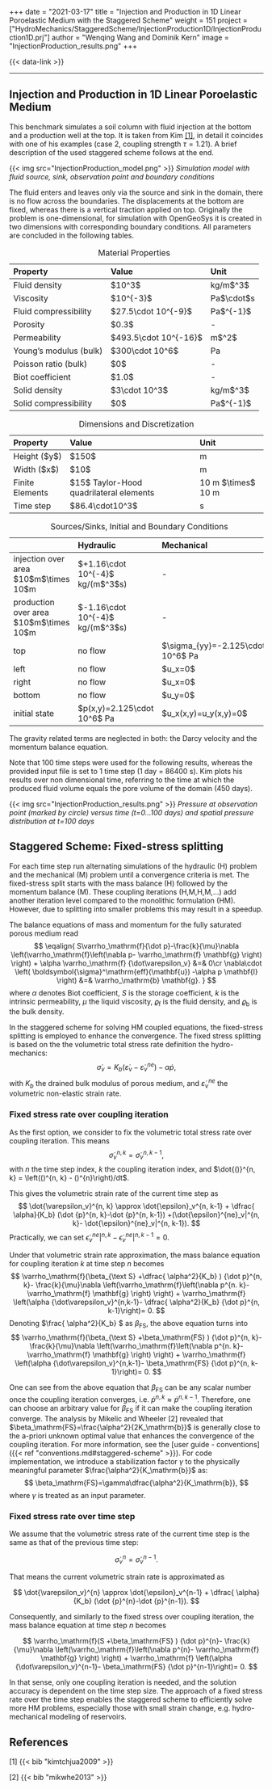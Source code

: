 +++
date = "2021-03-17"
title = "Injection and Production in 1D Linear Poroelastic Medium with the Staggered Scheme"
weight = 151
project = ["HydroMechanics/StaggeredScheme/InjectionProduction1D/InjectionProduction1D.prj"]
author = "Wenqing Wang and Dominik Kern"
image = "InjectionProduction_results.png"
+++

{{< data-link >}}

---

## Injection and Production in 1D Linear Poroelastic Medium

This benchmark simulates a soil column with fluid injection at the bottom and a production well at the top.
It is taken from Kim [[1]](#1), in detail it coincides with one of his examples (case 2, coupling strength $\tau=1.21$).
A brief description of the used staggered scheme follows at the end.

{{< img src="InjectionProduction_model.png" >}}
_Simulation model with fluid source, sink, observation point and boundary conditions_

The fluid enters and leaves only via the source and sink in the domain, there is no flow across the boundaries.
The displacements at the bottom are fixed, whereas there is a vertical traction applied on top.
Originally the problem is one-dimensional, for simulation with OpenGeoSys it is created in two dimensions with corresponding boundary conditions.
All parameters are concluded in the following tables.
<table>
<caption>Material Properties</caption>
<thead>
<tr class="header">
<th align="left">Property</th>
<th align="left">Value</th>
<th align="left">Unit</th>
</tr>
</thead>
<tbody>
<tr class="odd">
<td align="left">Fluid density</td>
<td align="left">$10^3$</td>
<td align="left">kg/m$^3$</td>
</tr>
<tr class="odd">
<td align="left">Viscosity</td>
<td align="left">$10^{-3}$</td>
<td align="left">Pa$\cdot$s</td>
</tr>
<tr class="even">
<td align="left">Fluid compressibility</td>
<td align="left">$27.5\cdot 10^{-9}$</td>
<td align="left">Pa$^{-1}$</td>
</tr>
<tr class="even">
<td align="left">Porosity</td>
<td align="left">$0.3$</td>
<td align="left">-</td>
</tr>
<tr class="odd">
<td align="left">Permeability</td>
<td align="left">$493.5\cdot 10^{-16}$</td>
<td align="left">m$^2$</td>
</tr>
<tr class="even">
<td align="left">Young’s modulus (bulk)</td>
<td align="left">$300\cdot 10^6$</td>
<td align="left">Pa</td>
</tr>
<tr class="odd">
<td align="left">Poisson ratio (bulk)</td>
<td align="left">$0$</td>
<td align="left">-</td>
</tr>
<tr class="even">
<td align="left">Biot coefficient</td>
<td align="left">$1.0$</td>
<td align="left">-</td>
</tr>
<tr class="even">
<td align="left">Solid density</td>
<td align="left">$3\cdot 10^3$</td>
<td align="left">kg/m$^3$</td>
</tr>
<tr class="even">
<td align="left">Solid compressibility</td>
<td align="left">$0$</td>
<td align="left">Pa$^{-1}$</td>
</tr>
</tbody>
</table>

<table>
<caption>Dimensions and Discretization</caption>
<thead>
<tr class="header">
<th align="left">Property</th>
<th align="left">Value</th>
<th align="left">Unit</th>
</tr>
</thead>
<tbody>
<tr class="odd">
<td align="left">Height ($y$)</td>
<td align="left">$150$</td>
<td align="left">m</td>
</tr>
<tr class="odd">
<td align="left">Width ($x$)</td>
<td align="left">$10$</td>
<td align="left">m</td>
</tr>
<tr class="odd">
<td align="left">Finite Elements</td>
<td align="left">$15$ Taylor-Hood quadrilateral elements</td>
<td align="left">10 m $\times$ 10 m</td>
</tr>
<tr class="odd">
<td align="left">Time step</td>
<td align="left">$86.4\cdot10^3$</td>
<td align="left">s</td>
</tr>
</tbody>
</table>

<table>
<caption>Sources/Sinks, Initial and Boundary Conditions</caption>
<thead>
<tr class="header">
<th align="left"></th>
<th align="left">Hydraulic</th>
<th align="left">Mechanical</th>
</tr>
</thead>
<tbody>
<tr class="odd">
<td align="left">injection over area $10$m$\times 10$m</td>
<td align="left">$+1.16\cdot 10^{-4}$ kg/(m$^3$s)</td>
<td align="left"> - </td>
</tr>
<tr class="even">
<td align="left">production over area $10$m$\times 10$m</td>
<td align="left">$-1.16\cdot 10^{-4}$ kg/(m$^3$s)</td>
<td align="left"> - </td>
</tr>
<tr class="odd">
<td align="left">top</td>
<td align="left">no flow</td>
<td align="left">$\sigma_{yy}=-2.125\cdot 10^6$ Pa</td>
</tr>
<tr class="even">
<td align="left">left</td>
<td align="left">no flow</td>
<td align="left">$u_x=0$</td>
</tr>
<tr class="odd">
<td align="left">right</td>
<td align="left">no flow</td>
<td align="left">$u_x=0$</td>
</tr>
<tr class="even">
<td align="left">bottom</td>
<td align="left">no flow</td>
<td align="left">$u_y=0$</td>
</tr>
<tr class="odd">
<td align="left">initial state</td>
<td align="left">$p(x,y)=2.125\cdot 10^6$ Pa</td>
<td align="left">$u_x(x,y)=u_y(x,y)=0$</td>
</tr>
</tbody>
</table>

The gravity related terms are neglected in both: the Darcy velocity and the momentum balance equation.

Note that 100 time steps were used for the following results, whereas the provided input file is set to 1 time step (1 day = 86400 s).
Kim plots his results over non dimensional time, referring to the time at which the produced fluid volume equals the pore volume of the domain (450 days).

{{< img src="InjectionProduction_results.png" >}}
_Pressure at observation point (marked by circle) versus time (t=0...100 days) and spatial pressure distribution at t=100 days_

## Staggered Scheme: Fixed-stress splitting

For each time step run alternating simulations of the hydraulic (H) problem and the mechanical (M) problem until a convergence criteria is met.
The fixed-stress split starts with the mass balance (H) followed by the momentum balance (M).
These coupling iterations (H,M,H,M,...) add another iteration level compared to the monolithic formulation (HM).
However, due to splitting into smaller problems this may result in a speedup.

The balance equations of mass and momentum for the fully saturated porous medium read
$$
\eqalign{
S\varrho_\mathrm{f}{\dot p}-\frac{k}{\mu}\nabla \left(\varrho_\mathrm{f}\left(\nabla p-
 \varrho_\mathrm{f} \mathbf{g}  \right) \right) + \alpha \varrho_\mathrm{f} {\dot\varepsilon_v} &=& 0\cr
\nabla\cdot \left( \boldsymbol{\sigma}^\mathrm{eff}(\mathbf{u})
-\alpha p \mathbf{I} \right)
&=&  \varrho_\mathrm{b} \mathbf{g}.
}
$$
where $\alpha$ denotes Biot coefficient, $S$ is the storage coefficient,
 $k$ is the intrinsic permeability, $\mu$ the liquid viscosity,
 $\varrho_\mathrm{f}$ is the fluid density, and $\varrho_\mathrm{b}$ is the
  bulk density.

In the staggered scheme for solving HM coupled equations, the fixed-stress splitting
 is employed to enhance the convergence. The fixed stress splitting is based on the
 the volumetric total stress rate definition the hydro-mechanics:
$$
 \dot{\sigma}_v=K_b ({\dot \varepsilon}_v-\dot{\varepsilon}^{ne}_v)- \alpha\dot {p},
$$
with $K_b$ the drained bulk modulus of porous medium, and $\dot{\varepsilon}^{ne}_v$
the volumetric  non-elastic strain rate.

### Fixed stress rate over coupling iteration

As the first option, we consider to fix the volumetric total stress rate over coupling iteration.
 This means
$$
    \dot{\sigma}_v^{n, k} = \dot{\sigma}_v^{n, k-1},
$$
with $n$ the time step index, $k$ the coupling iteration index, and
$\dot{()}^{n, k} = \left(()^{n, k} - ()^{n}\right)/dt$.

This gives the volumetric strain rate of the current time step as
$$
\dot{\varepsilon_v}^{n, k} \approx  \dot{\epsilon}_v^{n, k-1} +
\dfrac{ \alpha}{K_b}   (\dot {p}^{n, k}-\dot {p}^{n, k-1})
    +(\dot{\epsilon}^{ne}_v|^{n, k}-
\dot{\epsilon}^{ne}_v|^{n, k-1}).
$$
Practically, we can set $\dot{\epsilon}^{ne}_v|^{n, k}-
\dot{\epsilon}^{ne}_v|^{n, k-1} = 0$.

Under that  volumetric strain rate approximation, the mass balance equation
 for coupling iteration $k$ at time step $n$ becomes
 $$
\varrho_\mathrm{f}(\beta_{\text S} +\dfrac{ \alpha^2}{K_b} ) {\dot p}^{n, k}-
\frac{k}{\mu}\nabla \left(\varrho_\mathrm{f}\left(\nabla p^{n. k}-
 \varrho_\mathrm{f} \mathbf{g}  \right) \right) +
  \varrho_\mathrm{f} \left(\alpha {\dot\varepsilon_v}^{n,k-1}-
 \dfrac{ \alpha^2}{K_b} {\dot p}^{n, k-1}\right)= 0.
$$
Denoting $\frac{ \alpha^2}{K_b} $  as  $\beta_\mathrm{FS}$, the above equation turns into
 $$
\varrho_\mathrm{f}(\beta_{\text S} +\beta_\mathrm{FS} ) {\dot p}^{n, k}-
\frac{k}{\mu}\nabla \left(\varrho_\mathrm{f}\left(\nabla p^{n. k}-
 \varrho_\mathrm{f} \mathbf{g}  \right) \right) +
  \varrho_\mathrm{f} \left(\alpha {\dot\varepsilon_v}^{n,k-1}-
 \beta_\mathrm{FS} {\dot p}^{n, k-1}\right)= 0.
$$

One can see from the above equation that $\beta_\mathrm{FS}$ can be any scalar
 number once the coupling iteration converges, i.e.
${\dot p}^{n, k}\approx{\dot p}^{n, k-1}$.
Therefore, one can choose an arbitrary value for $\beta_\mathrm{FS}$ if it can
 make the coupling iteration converge.
The analysis by Mikelic and Wheeler [2] revealed that
$\beta_\mathrm{FS}=\frac{\alpha^2}{2K_\mathrm{b}}$ is generally close to the
 a-priori unknown optimal value that enhances the convergence of the coupling
 iteration. For more information,
see the [user guide - conventions]({{< ref "conventions.md#staggered-scheme" >}}).
 For code implementation, we introduce a stabilization factor $\gamma$ to the physically
meaningful parameter $\frac{\alpha^2}{K_\mathrm{b}}$ as:
$$
\beta_\mathrm{FS}=\gamma\dfrac{\alpha^2}{K_\mathrm{b}},
$$
where $\gamma$ is treated as an input parameter.

### Fixed stress rate over time step

We  assume that the volumetric stress rate of the current time step is the same as
 that of the previous time step:

$$
  \dot{\sigma}_v^{n} = \dot{\sigma}_v^{n-1}.
$$

That means the current volumetric strain rate is approximated as

$$
\dot{\varepsilon_v}^{n} \approx  \dot{\epsilon}_v^{n-1} +
\dfrac{ \alpha}{K_b}   (\dot {p}^{n}-\dot {p}^{n-1}).
$$

Consequently, and similarly to the fixed stress over coupling iteration,
the mass balance equation at time step $n$ becomes

$$
\varrho_\mathrm{f}(S +\beta_\mathrm{FS} ) {\dot p}^{n}-
\frac{k}{\mu}\nabla \left(\varrho_\mathrm{f}\left(\nabla p^{n}-
 \varrho_\mathrm{f} \mathbf{g}  \right) \right) +
  \varrho_\mathrm{f} \left(\alpha {\dot\varepsilon_v}^{n-1}-
 \beta_\mathrm{FS} {\dot p}^{n-1}\right)= 0.
$$

In that sense, only one coupling iteration is needed, and the solution accuracy
 is dependent on the time step size. The approach of a fixed stress rate over
 the time step enables the staggered scheme to efficiently solve more HM
 problems, especially those with small strain change, e.g. hydro-mechanical
 modeling of reservoirs.

## References

<a id="1">[1]</a>
{{< bib "kimtchjua2009" >}}

<a id="2">[2]</a>
{{< bib "mikwhe2013" >}}
